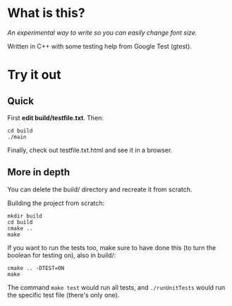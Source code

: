 # What is this?
*An experimental way to write so you can easily change font size.*  

Written in C++ with some testing help from Google Test (gtest).

# Try it out

## Quick
First **edit build/testfile.txt**. Then:

	cd build
	./main

Finally, check out testfile.txt.html and see it in a browser.

## More in depth
You can delete the build/ directory and recreate it from scratch.

Building the project from scratch:

	mkdir build
	cd build
	cmake ..
	make


If you want to run the tests too, make sure to have done this (to turn the boolean for testing on), also in build/: 

	cmake .. -DTEST=ON
	make

The command `make test` would run all tests, and `./runUnitTests` would run the specific test file (there's only one).


